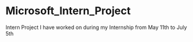 # Microsoft_Intern_Project
Intern Project I have worked on during my Internship from May 11th to July 5th 
